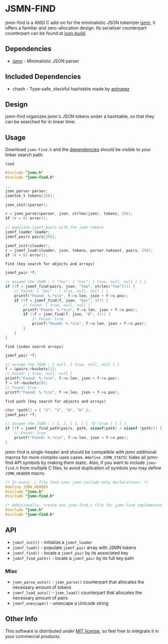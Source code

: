 # JSMN-FIND

jsmn-find is a ANSI C add-on for the minimalistic JSON tokenizer
[jsmn](https://github.com/zserge/jsmn), it offers a familiar and
zero-allocation design. Its serializer counterpart counterpart can be found
at [json-build](https://github.com/lcsmuller/json-build).

## Dependencies

* [jsmn](https://github.com/zserge/jsmn) - Minimalistic JSON parser

## Included Dependencies

* chash - Type-safe, stackful hashtable made by [antropez](https://github.com/antropez)

## Design

jsmn-find organizes jsmn's JSON tokens under a hashtable, so that they can be
searched for in linear time.

## Usage

Download `jsmn-find.h` and the [dependencies](#dependencies) should be visible 
to your linker search path:

`load`
```c
#include "jsmn.h"
#include "jsmn-find.h"

...
jsmn_parser parser;
jsmntok_t tokens[256];

jsmn_init(&parser);

r = jsmn_parse(&parser, json, strlen(json), tokens, 256);
if (r < 0) error();

// populate jsmnf_pairs with the jsmn tokens
jsmnf_loader loader;
jsmnf_pairs pairs[256];

jsmnf_init(&loader);
r = jsmnf_load(&loader, json, tokens, parser.toknext, pairs, 256);
if (r < 0) error();
```

`find (key search for objects and arrays)`
```c
jsmnf_pair *f;

// assume the JSON : { "foo": { "bar": [ true, null, null ] } }
if ((f = jsmnf_find(pairs, json, "foo", strlen("foo")))) {
    // Found: { "bar" : [ true, null, null ] }
    printf("Found: %.*s\n", f->v.len, json + f->v.pos);
    if ((f = jsmnf_find(f, json, "bar", 3))) {
        // Found: [ true, null, null ]
        printf("Found: %.*s\n", f->v.len, json + f->v.pos);
        if ((f = jsmn_find(f, json, "0", 1))) {
            // Found: true
            printf("Found: %.*s\n", f->v.len, json + f->v.pos);
        }
    }
}
```

`find (index search arrays)`
```c
jsmnf_pair *f;

// assume the JSON : [ null, [ true, null, null ] ]
f = &pairs->buckets[1];
// Found: [ true, null, null ]
printf("Found: %.*s\n", f->v.len, json + f->v.pos);
f = &f->buckets[0];
// Found: true
printf("Found: %.*s\n", f->v.len, json + f->v.pos);
```

`find path (key search for objects and arrays)`
```c
char *path[] = { "2", "1", "0", "b" };
jsmnf_pair *f;

// assume the JSON : [ 1, 2, [ 1, [ { "b":true } ] ] ]
if ((f = jsmnf_find_path(pairs, path, sizeof(path) / sizeof *path))) {
    // Found: true
    printf("Found: %.*s\n", f->v.len, json + f->v.pos);
}
```

jsmn-find is single-header and should be compatible with jsmn additional macros for more complex uses cases. `#define JSMN_STATIC` hides all jsmn-find API symbols by making them static. Also, if you want to include `jsmn-find.h` from multiple C files, to avoid duplication of symbols you may define `JSMN_HEADER` macro.

```c
/* In every .c file that uses jsmn include only declarations: */
#define JSMN_HEADER
#include "jsmn.h"
#include "jsmn-find.h"

/* Additionally, create one jsmn-find.c file for jsmn-find implementation: */
#include "jsmn.h"
#include "jsmn-find.h"
```

## API

* `jsmnf_init()` - initialize a `jsmnf_loader`
* `jsmnf_load()` - populate `jsmnf_pair` array with JSMN tokens
* `jsmnf_find()` - locate a `jsmnf_pair` by its associated key
* `jsmnf_find_path()` - locate a `jsmnf_pair` by its full key path

### Misc

* `jsmn_parse_auto()` - `jsmn_parse()` counterpart that allocates the necessary amount of tokens
* `jsmnf_load_auto()` - `jsmn_load()` counterpart that allocates the necessary amount of pairs
* `jsmnf_unescape()` - unescape a Unicode string

## Other Info

This software is distributed under [MIT license](www.opensource.org/licenses/mit-license.php),
so feel free to integrate it in your commercial products.
